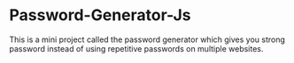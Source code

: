 # Password-Generator-Js
This is a mini project called the password generator which gives you strong password instead of using repetitive passwords on multiple websites.

